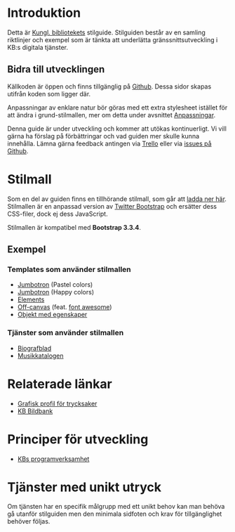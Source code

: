 # Introduktion

Detta är [Kungl. bibliotekets](http://www.kb.se/) stilguide. Stilguiden består av en samling riktlinjer och exempel som är tänkta att underlätta gränssnittsutveckling i KB:s digitala tjänster.

## Bidra till utvecklingen

Källkoden är öppen och finns tillgänglig på [Github](https://github.com/Kungbib/frontend-guide). Dessa sidor skapas utifrån koden som ligger där.

Anpassningar av enklare natur bör göras med ett extra stylesheet istället för att ändra i grund-stilmallen, mer om detta under avsnittet [Anpassningar](/frontend-guide/section-9.html).

Denna guide är under utveckling och kommer att utökas kontinuerligt. Vi vill gärna ha förslag på förbättringar och vad guiden mer skulle kunna innehålla. Lämna gärna feedback antingen via [Trello](https://trello.com/b/lPYbNyNq/guide-for-ratt-uttryck) eller via [issues på Github](https://github.com/Kungbib/frontend-guide/issues).

# Stilmall

Som en del av guiden finns en tillhörande stilmall, som går att [ladda ner här](./css/kb-style.css).
Stilmallen är en anpassad version av [Twitter Bootstrap](http://getbootstrap.com/) och ersätter dess CSS-filer, dock ej dess JavaScript.

Stilmallen är kompatibel med **Bootstrap 3.3.4**.

## Exempel

### Templates som använder stilmallen

* [Jumbotron](./examples/jumbotron.html) (Pastel colors)
* [Jumbotron](./examples/jumbotron2.html) (Happy colors)
* [Elements](./examples/elements.html)
* [Off-canvas](./examples/offcanvas.html) (feat. [font awesome](http://fontawesome.io/))
* [Objekt med egenskaper](./examples/objectprop.html)

### Tjänster som använder stilmallen

* [Biografblad](https://biografblad.kb.se/)
* [Musikkatalogen](https://musikkatalogen.kb.se/)

# Relaterade länkar

* [Grafisk profil för trycksaker](http://kb.idmanuals.com)
* [KB Bildbank](https://www.flickr.com/photos/25300312@N08/)

# Principer för utveckling

* [KBs programverksamhet](http://www.kb.se/Dokument/Programverksamhet/KB_Programmen_low.pdf)

# Tjänster med unikt utryck

Om tjänsten har en specifik målgrupp med ett unikt behov kan man behöva gå utanför stilguiden men den minimala sidfoten och krav för tillgänglighet behöver följas.
